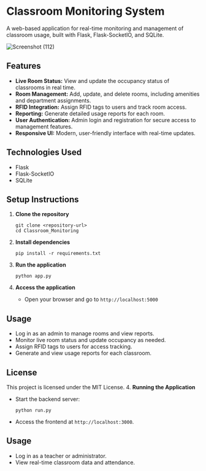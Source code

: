 # Classroom Monitoring System

A web-based application for real-time monitoring and management of classroom usage, built with Flask, Flask-SocketIO, and SQLite.

![Screenshot (112)](https://github.com/user-attachments/assets/6b055873-ec1f-453e-b7dd-216e17d5f7a9)


## Features

- **Live Room Status:** View and update the occupancy status of classrooms in real time.
- **Room Management:** Add, update, and delete rooms, including amenities and department assignments.
- **RFID Integration:** Assign RFID tags to users and track room access.
- **Reporting:** Generate detailed usage reports for each room.
- **User Authentication:** Admin login and registration for secure access to management features.
- **Responsive UI:** Modern, user-friendly interface with real-time updates.

## Technologies Used

- Flask
- Flask-SocketIO
- SQLite

## Setup Instructions

1. **Clone the repository**
   ```
   git clone <repository-url>
   cd Classroom_Monitoring
   ```

2. **Install dependencies**
   ```
   pip install -r requirements.txt
   ```

3. **Run the application**
   ```
   python app.py
   ```

4. **Access the application**
   - Open your browser and go to `http://localhost:5000`

## Usage

- Log in as an admin to manage rooms and view reports.
- Monitor live room status and update occupancy as needed.
- Assign RFID tags to users for access tracking.
- Generate and view usage reports for each classroom.

## License

This project is licensed under the MIT License.
4. **Running the Application**
   - Start the backend server:
     ```
     python run.py
     ```
   - Access the frontend at `http://localhost:3000`.

## Usage

- Log in as a teacher or administrator.
- View real-time classroom data and attendance.



